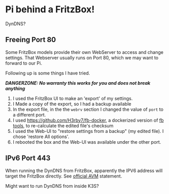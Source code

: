 # Pi behind a FritzBox!

DynDNS?

## Freeing Port 80

Some FritzBox models provide their own WebServer to access and change settings. 
That Webserver usually runs on Port 80, which we may want to forward to our Pi.

Following up is some things I have tried.

***DANGERZONE: No warranty this works for you and does not break anything***

1. I used the FritzBox UI to make an 'export' of my settings.
2. I Made a copy of the export, so I had a backup available
3. In the export file, in the the `webrv` section I changed the value of `port` to a different port.
4. I used https://github.com/H3rby7/fb-docker, a dockerized version of [fb tools](http://mengelke.de/.dg), to re-calculate the edited file's checksum
5. I used the Web-UI to "restore settings from a backup" (my edited file). I chose 'restore All options'.
6. I rebooted the box and the Web-UI was available under the other port.

## IPv6 Port 443

When running the DynDNS from FritzBox, apparently the IPV6 address will target the FritzBox directly. See [official AVM](https://avm.de/service/wissensdatenbank/dok/FRITZ-Box-7490/3525_Zugriff-auf-HTTPS-Server-im-Heimnetz-nicht-moglich/) statement.

Might want to run DynDNS from inside K3S?
